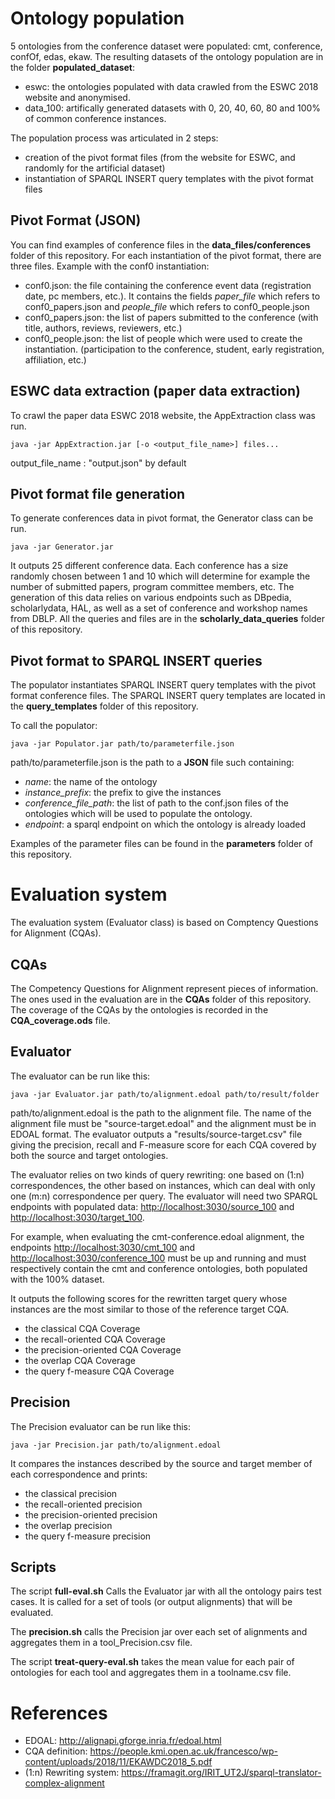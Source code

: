 # Ontology population
5 ontologies from the conference dataset were populated: cmt, conference, confOf, edas, ekaw.
The resulting datasets of the ontology population are in the folder **populated\_dataset**:
- eswc: the ontologies populated with data crawled from the ESWC 2018 website and anonymised.
- data\_100: artifically generated datasets with 0, 20, 40, 60, 80 and 100% of common conference instances.

The population process was articulated in 2 steps:
- creation of the pivot format files (from the website for ESWC, and randomly for the artificial dataset)
- instantiation of SPARQL INSERT query templates with the pivot format files

## Pivot Format (JSON)
You can find examples of conference files in the **data\_files/conferences** folder of this repository.
For each instantiation of the pivot format, there are three files. 
Example with the conf0 instantiation:
 - conf0.json: the file containing the conference event data (registration date, pc members, etc.). It contains the fields *paper\_file* which refers to conf0\_papers.json and *people\_file* which refers to conf0\_people.json
 - conf0\_papers.json: the list of papers submitted to the conference (with title, authors, reviews, reviewers, etc.)
 - conf0\_people.json: the list of people which were used to create the instantiation. (participation to the conference, student, early registration, affiliation, etc.)

## ESWC data extraction (paper data extraction)
To crawl the paper data ESWC 2018 website, the AppExtraction class was run.
```
java -jar AppExtraction.jar [-o <output_file_name>] files...
```
output\_file\_name : "output.json" by default

## Pivot format file generation
To generate conferences data in pivot format, the Generator class can be run.
```
java -jar Generator.jar
```
It outputs 25 different conference data. Each conference has a size randomly chosen between 1 and 10 which will determine for example the number of submitted papers, program committee members, etc.
The generation of this data relies on various endpoints such as DBpedia, scholarlydata, HAL, as well as a set of conference and workshop names from DBLP. All the queries and files are in the **scholarly\_data\_queries** folder of this repository.

## Pivot format to SPARQL INSERT queries 
The populator instantiates SPARQL INSERT query templates with the pivot format conference files.
The SPARQL INSERT query templates are located in the **query\_templates** folder of this repository.

To call the populator:
```
java -jar Populator.jar path/to/parameterfile.json
```
path/to/parameterfile.json is the path to a **JSON** file such containing:
- *name*: the name of the ontology
- *instance\_prefix*: the prefix to give the instances
- *conference\_file\_path*: the list of path to the conf.json files of the ontologies which will be used to populate the ontology.
- *endpoint*: a sparql endpoint on which the ontology is already loaded

Examples of the parameter files can be found in the **parameters** folder of this repository.

# Evaluation system
The evaluation system (Evaluator class) is based on Comptency Questions for Alignment (CQAs).

## CQAs
The Competency Questions for Alignment represent pieces of information.
The ones used in the evaluation are in the **CQAs** folder of this repository.
The coverage of the CQAs by the ontologies is recorded in the **CQA_coverage.ods** file.

## Evaluator
The evaluator can be run like this:
```
java -jar Evaluator.jar path/to/alignment.edoal path/to/result/folder
```
path/to/alignment.edoal is the path to the alignment file. The name of the alignment file must be "source-target.edoal" and the alignment must be in EDOAL format.
The evaluator outputs a "results/source-target.csv" file giving the precision, recall and F-measure score for each CQA covered by both the source and target ontologies.

The evaluator relies on two kinds of query rewriting: one based on (1:n) correspondences, the other based on instances, which can deal with only one (m:n) correspondence per query.
The evaluator will need two SPARQL endpoints with populated data: <http://localhost:3030/source_100> and <http://localhost:3030/target_100>.

For example, when evaluating the cmt-conference.edoal alignment, the endpoints <http://localhost:3030/cmt_100> and <http://localhost:3030/conference_100> must be up and running and must respectively contain the cmt and conference ontologies, both populated with the 100% dataset.

It outputs the following scores for the rewritten target query whose instances are the most similar to those of the reference target CQA.
 - the classical CQA Coverage
 - the recall-oriented CQA Coverage
 - the precision-oriented CQA Coverage
 - the overlap CQA Coverage
 - the query f-measure CQA Coverage


## Precision
The Precision evaluator can be run like this: 
```
java -jar Precision.jar path/to/alignment.edoal 
```
It compares the instances described by the source and target member of each correspondence and prints: 
 - the classical precision
 - the recall-oriented precision
 - the precision-oriented precision
 - the overlap precision
 - the query f-measure precision

## Scripts
The script **full-eval.sh** Calls the Evaluator jar with all the ontology pairs test cases. It is called for a set of tools (or output alignments) that will be evaluated.

The **precision.sh** calls the Precision jar over each set of alignments and aggregates them in a tool\_Precision.csv file.

The script **treat-query-eval.sh** takes the mean value for each pair of ontologies for each tool and aggregates them in a toolname.csv file.


# References
- EDOAL: <http://alignapi.gforge.inria.fr/edoal.html>
- CQA definition: <https://people.kmi.open.ac.uk/francesco/wp-content/uploads/2018/11/EKAWDC2018_5.pdf>
- (1:n) Rewriting system: <https://framagit.org/IRIT_UT2J/sparql-translator-complex-alignment>
